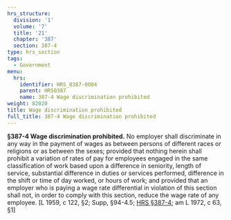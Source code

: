 ```yaml
---
hrs_structure:
  division: '1'
  volume: '7'
  title: '21'
  chapter: '387'
  section: 387-4
type: hrs_section
tags:
  - Government
menu:
  hrs:
    identifier: HRS_0387-0004
    parent: HRS0387
    name: 387-4 Wage discrimination prohibited
weight: 82020
title: Wage discrimination prohibited
full_title: 387-4 Wage discrimination prohibited
---
```

**§387-4 Wage discrimination prohibited.** No employer shall discriminate in any way in the payment of wages as between persons of different races or religions or as between the sexes; provided that nothing herein shall prohibit a variation of rates of pay for employees engaged in the same classification of work based upon a difference in seniority, length of service, substantial difference in duties or services performed, difference in the shift or time of day worked, or hours of work; and provided that an employer who is paying a wage rate differential in violation of this section shall not, in order to comply with this section, reduce the wage rate of any employee. [L 1959, c 122, §2; Supp, §94-4.5; [HRS §387-4](/title-21/chapter-387/section-387-4/); am L 1972, c 63, §1]